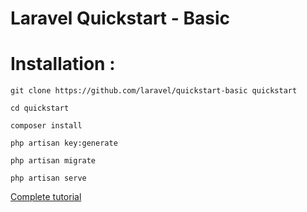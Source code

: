 # Laravel Quickstart - Basic

 # Installation :
 ``git clone https://github.com/laravel/quickstart-basic quickstart``
 
 ``cd quickstart``
 
 ``composer install``
 
 ``php artisan key:generate``
 
 ``php artisan migrate``
 
 ``php artisan serve``

 [Complete tutorial](http://laravel.com/docs/quickstart)

